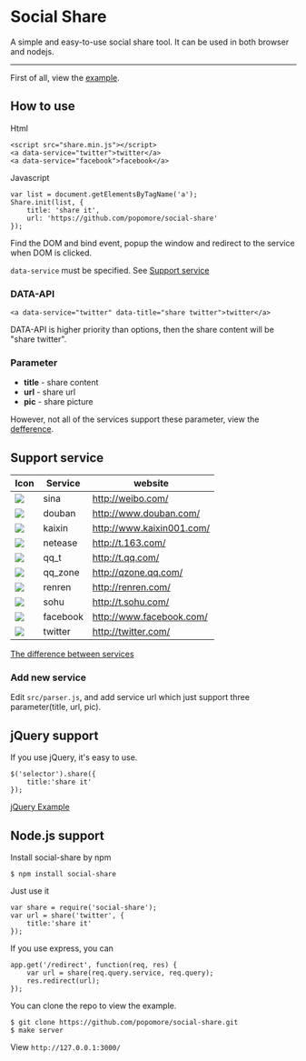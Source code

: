 # Social Share

A simple and easy-to-use social share tool. It can be used in both browser and nodejs.

---

First of all, view the [example](http://popomore.github.com/social-share/examples/).

## How to use

Html

```
<script src="share.min.js"></script>
<a data-service="twitter">twitter</a>
<a data-service="facebook">facebook</a>
```

Javascript

```
var list = document.getElementsByTagName('a');
Share.init(list, {
    title: 'share it',
    url: 'https://github.com/popomore/social-share'
});
```

Find the DOM and bind event, popup the window and redirect to the service when DOM is clicked. 

`data-service` must be specified. See [Support service](#support-service)

### DATA-API

```
<a data-service="twitter" data-title="share twitter">twitter</a>
```

DATA-API is higher priority than options, then the share content will be "share twitter".

### Parameter

 -  **title** - share content
 -  **url** - share url
 -  **pic** - share picture
 
However, not all of the services support these parameter, view the [defference](https://github.com/popomore/social-share/wiki).

## Support service

Icon | Service | website
------ | ----- | -----
![](https://raw.github.com/popomore/social-share/develop/assets/sina.png) | sina | http://weibo.com/
![](https://raw.github.com/popomore/social-share/develop/assets/douban.png) | douban | http://www.douban.com/
![](https://raw.github.com/popomore/social-share/develop/assets/kaixin.png) | kaixin | http://www.kaixin001.com/
![](https://raw.github.com/popomore/social-share/develop/assets/netease.png) | netease | http://t.163.com/
![](https://raw.github.com/popomore/social-share/develop/assets/qq_t.png) | qq_t | http://t.qq.com/
![](https://raw.github.com/popomore/social-share/develop/assets/qq_zone.png) | qq_zone | http://qzone.qq.com/
![](https://raw.github.com/popomore/social-share/develop/assets/renren.png) | renren | http://renren.com/
![](https://raw.github.com/popomore/social-share/develop/assets/sohu.png) | sohu | http://t.sohu.com/
![](https://raw.github.com/popomore/social-share/develop/assets/facebook.png) | facebook | http://www.facebook.com/
![](https://raw.github.com/popomore/social-share/develop/assets/twitter.png) | twitter | http://twitter.com/

[The difference between services](https://github.com/popomore/social-share/wiki)

### Add new service

Edit `src/parser.js`, and add service url which just support three parameter(title, url, pic).

## jQuery support

If you use jQuery, it's easy to use.

```
$('selector').share({
    title:'share it'
});
```

[jQuery Example](http://popomore.github.com/social-share/examples/index.jquery.html)

## Node.js support

Install social-share by npm

```
$ npm install social-share
```

Just use it

```
var share = require('social-share');
var url = share('twitter', {
    title:'share it'
});
```

If you use express, you can

```
app.get('/redirect', function(req, res) {
    var url = share(req.query.service, req.query);
    res.redirect(url);
});
```

You can clone the repo to view the example.

```
$ git clone https://github.com/popomore/social-share.git
$ make server
```

View `http://127.0.0.1:3000/`



